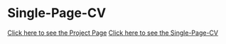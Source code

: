 # Single-Page-CV
[Click here to see the Project Page](https://roadmap.sh/projects/single-page-cv)
[Click here to see the Single-Page-CV](https://jfgeer83.github.io/Single-Page-CV/)

